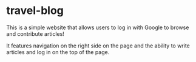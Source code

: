 # travel-blog

This is a simple website that allows users to log in with Google to browse and contribute articles!

It features navigation on the right side on the page and the ability to write articles and log in on the top of the page.
